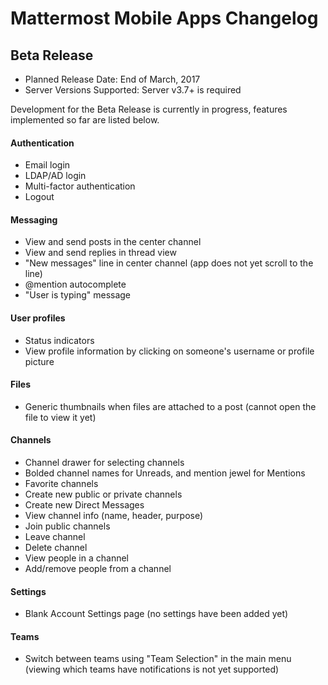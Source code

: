 # Mattermost Mobile Apps Changelog

## Beta Release

- Planned Release Date: End of March, 2017
- Server Versions Supported: Server v3.7+ is required

Development for the Beta Release is currently in progress, features implemented so far are listed below. 

#### Authentication
- Email login
- LDAP/AD login
- Multi-factor authentication 
- Logout

#### Messaging
- View and send posts in the center channel
- View and send replies in thread view
- "New messages" line in center channel (app does not yet scroll to the line)
- @mention autocomplete
- "User is typing" message

#### User profiles
- Status indicators
- View profile information by clicking on someone's username or profile picture

#### Files
- Generic thumbnails when files are attached to a post (cannot open the file to view it yet) 

#### Channels
- Channel drawer for selecting channels
- Bolded channel names for Unreads, and mention jewel for Mentions
- Favorite channels
- Create new public or private channels
- Create new Direct Messages
- View channel info (name, header, purpose) 
- Join public channels
- Leave channel
- Delete channel
- View people in a channel
- Add/remove people from a channel

#### Settings
- Blank Account Settings page (no settings have been added yet) 

#### Teams
- Switch between teams using "Team Selection" in the main menu (viewing which teams have notifications is not yet supported) 
